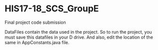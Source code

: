 # HIS17-18_SCS_GroupE
Final project code submission

DataFiles contain the data used in the project.
So to run the project, you must save this datafiles in your D drive.
And also, edit the location of the same in AppConstants.java file.
